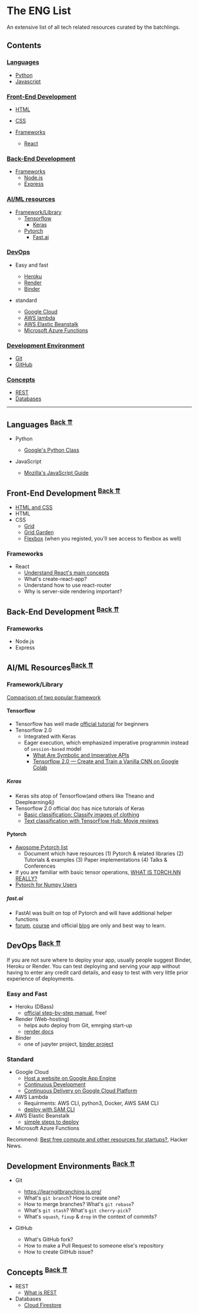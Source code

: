 # The ENG List

An extensive list of all tech related resources curated by the batchlings.

## Contents

### <a name="languages-category"></a>[Languages](#programming-languages)

* [Python](#languages-python)
* [Javascript](#languages-javascript)

### <a name="frontend-category"></a>[Front-End Development](#frontend-development)

* [HTML](#frontend-html)
* [CSS](#frontend-css)

* [Frameworks](#frontend-frameworks)
    - [React](#frontend-frameworks-react)

### <a name="backend-category"></a>[Back-End Development](#backend-development)

* [Frameworks](#backend-frameworks)
  - [Node.js](#backend-frameworks-nodejs)
  - [Express](#backend-frameworks-express)


### <a name="ai-ml-category"></a>[AI/ML resources](#ai-ml-resources)

* [Framework/Library](#framework-library)
  - [Tensorflow](#tensorflow)
    + [Keras](#keras)
  - [Pytorch](#pytorch)
    + [Fast.ai](#fastai)

### <a name="devops-category"></a>[DevOps](#dev-ops)

- Easy and fast
	* [Heroku](#heroku)
	* [Render](#render)
	* [Binder](#binder)

- standard
	* [Google Cloud](#googlecloud)
	* [AWS lambda](#aws-lambda)
	* [AWS Elastic Beanstalk](#aws-elastic-beanstalk)
	* [Microsoft Azure Functions](#ms-azure-fn)


### <a name="devenv-category"></a>[Development Environment](#dev-envs)

* [Git](#devenv-git)
* [GitHub](#devenv-github)

### <a name="concepts-category"></a>[Concepts](#dev-concepts)

* [REST](#concepts-rest)
* [Databases](#concepts-databases)

---

## <a name="programming-languages"></a>Languages <sup>[Back ⇈](#languages-category)</sup>

* <a name="languages-python"></a> Python
  - [Google's Python Class](https://developers.google.com/edu/python/)

* <a name="languages-javascript"></a> JavaScript
  - [Mozilla's JavaScript Guide](https://developer.mozilla.org/en-US/docs/Web/JavaScript/Guide)

## <a name="frontend-development"></a>Front-End Development <sup>[Back ⇈](#frontend-category)</sup>

* [HTML and CSS](https://internetingishard.com/html-and-css/)
* <a name="frontend-html"></a> HTML
* <a name="frontend-css"></a> CSS
  - [Grid](https://cssgrid.io/)
  - [Grid Garden](https://cssgridgarden.com/)
  - [Flexbox](http://flexboxfroggy.com/) (when you registed, you'll see access to flexbox as well)
 
### <a name="frontend-frameworks"></a>Frameworks

* <a name="frontend-frameworks-react"></a> React
  - [Understand React's main concepts](https://reactjs.org/docs/hello-world.html)
  - What's create-react-app?
  - Understand how to use react-router
  - Why is server-side rendering important?

## <a name="backend-development"></a>Back-End Development <sup>[Back ⇈](#backend-category)</sup>

### <a name="backend-frameworks"></a>Frameworks
* <a name="backend-frameworks-nodejs"></a>Node.js
* <a name="backend-frameworks-express"></a>Express

## <a name="ai-ml-resources"></a>AI/ML Resources<sup>[Back ⇈](#ai-ml-category)</sup>

### <a name="framework-library"></a>Framework/Library

[Comparison of two popular framework](https://towardsdatascience.com/pytorch-vs-tensorflow-spotting-the-difference-25c75777377b)

#### <a name="tensorflow"></a>Tensorflow

- Tensorflow has well made [official tutorial](https://www.tensorflow.org/tutorials) for beginners
- Tensorflow 2.0
  + Integrated with Keras
  + Eager execution, which emphasized imperative programmin instead of `session-based` model
    * [What Are Symbolic and Imperative APIs](https://blog.tensorflow.org/2019/01/what-are-symbolic-and-imperative-apis.html)
    * [Tensorflow 2.0 — Create and Train a Vanilla CNN on Google Colab](https://colab.research.google.com/github/grohith327/traffic_sign_detection/blob/master/traffic_sign_detection_colab.ipynb)

##### <a name="keras"></a>Keras
  - Keras sits atop of Tensorflow(and others like Theano and Deeplearning4j)
  - Tensorflow 2.0 official doc has nice tutorials of Keras
    + [Basic classification: Classify images of clothing](https://www.tensorflow.org/tutorials/keras/classification)
    + [Text classification with TensorFlow Hub: Movie reviews](https://www.tensorflow.org/tutorials/keras/text_classification_with_hub)

#### <a name="pytorch"></a>Pytorch

- [Awosome Pytorch list](https://github.com/bharathgs/Awesome-pytorch-list)
  + Document which have resources (1) Pytorch & related libraries (2) Tutorials & examples (3) Paper implementations (4) Talks & Conferences
- If you are familiar with basic tensor operations, [WHAT IS TORCH.NN REALLY?](https://pytorch.org/tutorials/beginner/nn_tutorial.html)
- [Pytorch for Numpy Users](https://github.com/wkentaro/pytorch-for-numpy-users)


##### <a name="fastai"></a>fast.ai
  - FastAI was built on top of Pytorch and will have additional helper functions
  - [forum](http://forums.fast.ai), [course](https://course.fast.ai/index.html) and official [blog](https://www.fast.ai) are only and best way to learn.


## <a name="dev-ops"></a>DevOps <sup>[Back ⇈](#devops-category)</sup>

If you are not sure where to deploy your app, usually people suggest Binder, Heroku or Render. You can test deploying and serving your app without having to enter any credit card details, and easy to test with very little prior experience of deployments.


### Easy and Fast

* <a name="heroku"></a>Heroku (DBass)
	- [official step-by-step manual](https://devcenter.heroku.com/articles/getting-started-with-python), free!
* <a name="render"></a>Render (Web-hosting)
	- helps auto deploy from Git, emrging start-up
	- [render docs](https://render.com/docs)
* <a name="binder"></a>Binder
	* one of jupyter project, [binder project](https://jupyter.org/binder)

### Standard

* <a name="googlecloud"></a>Google Cloud
  - [Host a website on Google App Engine](https://cloud.google.com/appengine/docs/standard/python/getting-started/hosting-a-static-website)
  - [Continuous Development](https://deploybot.com/blog/continuous-development)
  - [Continuous Delivery on Google Cloud Platform](https://cloud.google.com/solutions/continuous-delivery/)
* <a name="aws-lambda"></a>AWS Lambda
	- Requirments: AWS CLI, python3, Docker, AWS SAM CLI
	- [deploy with SAM CLI](https://izifortune.com/serverless-website-sam-aws/)
* <a name="aws-elastic-beanstalk"></a>AWS Elastic Beanstalk
	- [simple steps to deploy](https://medium.com/better-programming/deploy-node-application-on-aws-elastic-beanstalk-acb34998211)
* <a name="ms-azure-fn"></a>Microsoft Azure Functions

Recommend: [Best free compute and other resources for startups?](https://news.ycombinator.com/item?id=20225118), Hacker News.


## <a name="dev-envs"></a>Development Environments <sup>[Back ⇈](#devenv-category)</sup>

* <a name="devenv-git"></a>Git
  - https://learngitbranching.js.org/
  - What's `git branch`? How to create one?
  - How to merge branches? What's `git rebase`?
  - What's `git stash`? What's `git cherry-pick`?
  - What's `squash`, `fixup` & `drop` in the context of commits?

* <a name="devenv-github"></a>GitHub
  - What's GitHub fork?
  - How to make a Pull Request to someone else's repository
  - How to create GitHub issue?
  
## <a name="dev-concepts"></a>Concepts <sup>[Back ⇈](#concepts-category)</sup>

* <a name="concepts-rest">REST</a>
  - [What is REST](https://www.codecademy.com/articles/what-is-rest)
* <a name="concepts-databases">Databases</a>
    * [Cloud Firestore](https://firebase.google.com/docs/firestore)
